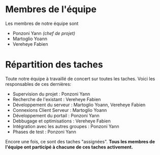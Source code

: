 # Membres de l'équipe #

Les membres de notre équipe sont
  * Ponzoni Yann _(chef de projet)_
  * Martoglio Yoann
  * Vereheye Fabien


# Répartition des taches #

Toute notre équipe à travaillé de concert sur toutes les taches. Voici les responsables de ces dernières:

  * Supervision du projet : Ponzoni Yann
  * Recherche de l'existant : Vereheye Fabien
  * Développement du serveur : Martoglio Yoann, Vereheye Fabien
  * Connexions Client Serveur : Martoglio Yoann
  * Développement du portail : Ponzoni Yann
  * Debbugage et optimisations : Vereheye Fabien
  * Intégration avec les autres groupes : Ponzoni Yann
  * Phases de test : Ponzoni Yann

Encore une fois, ce sont des taches "assignées". **Tous les membres de l'équipe ont participé à chacune de ces taches activement.**